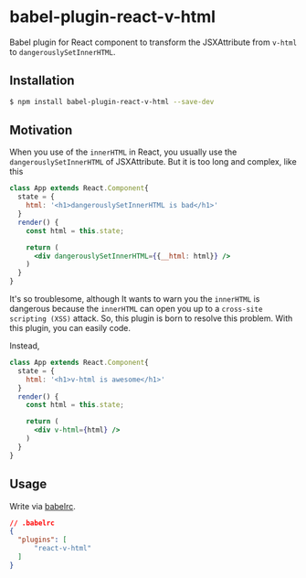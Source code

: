 # babel-plugin-react-v-html
Babel plugin for React component to transform the JSXAttribute from `v-html` to `dangerouslySetInnerHTML`.

## Installation

```bash
$ npm install babel-plugin-react-v-html --save-dev
```

## Motivation

When you use of the `innerHTML` in React, you usually use the `dangerouslySetInnerHTML` of JSXAttribute. But it is too long and complex, like this

``` jsx
class App extends React.Component{
  state = {
    html: '<h1>dangerouslySetInnerHTML is bad</h1>'
  }
  render() {
    const html = this.state;

    return (
      <div dangerouslySetInnerHTML={{__html: html}} />
    )
  }
}
```

It's so troublesome, although It wants to warn you the `innerHTML` is dangerous because the `innerHTML` can open you up to a `cross-site scripting (XSS)` attack.
So, this plugin is born to resolve this problem.
With this plugin, you can easily code.

Instead,

``` jsx
class App extends React.Component{
  state = {
    html: '<h1>v-html is awesome</h1>'
  }
  render() {
    const html = this.state;

    return (
      <div v-html={html} />
    )
  }
}
```

## Usage

Write via [babelrc](https://babeljs.io/docs/usage/babelrc/).

``` json
// .babelrc
{
  "plugins": [
      "react-v-html"
  ]
}

```
